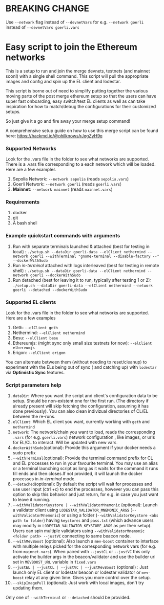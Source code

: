 # BREAKING CHANGE

Use `--network` flag instead of `--devnetVars` for e.g. `--network goerli` instead of `--devnetVars goerli.vars`

# Easy script to join the Ethereum networks

This is a setup to run and join the merge devnets, testnets (and mainnet soon!) with a single shell command. This script will pull the appropriate images and config and spin up the EL client and lodestar.

This script is borne out of need to simplify putting together the various moving parts of the post merge ethereum setup so that the users can have super fast onboarding, easy switch/test EL clients as well as can take inspiration for how to match/debug the configurations for their customized setups.

So just give it a go and fire away your merge setup command!

A comprehensive setup guide on how to use this merge script can be found here: https://hackmd.io/@philknows/rJegZyH9q

### Supported Networks

Look for the .vars file in the folder to see what networks are supported. There is a .vars file corresponding to a each network which will be loaded. Here are a few examples

1. Sepolia Network: `--network sepolia` (reads `sepolia.vars`)
2. Goerli Network: `--network goerli` (reads `goerli.vars`)
3. **Mainnet**: `--network mainnet` (reads `mainnet.vars`)

### Requirements

1. docker
2. git
3. A bash shell

### Example quickstart commands with arguments 

1. Run with separate terminals launched & attached (best for testing in local) :
   `./setup.sh --dataDir goerli-data --elClient nethermind --network goerli --withTerminal "gnome-terminal --disable-factory --" --dockerWithSudo `
2. Run _in-terminal_ attached with logs interleaved (best for testing in remote shell) :
   `./setup.sh --dataDir goerli-data --elClient nethermind --network goerli --dockerWithSudo`
3. Run detached (best for leaving it to run, typically after testing 1 or 2):
   `./setup.sh --dataDir goerli-data --elClient nethermind --network goerli --detached --dockerWithSudo`

### Supported EL clients

Look for the .vars file in the folder to see what networks are supported. Here are a few examples

1. Geth: `--elClient geth`
2. Nethermind: `--elClient nethermind`
3. Besu: `--elClient besu`
4. Ethereumjs: (might sync only small size testnets for now): `--elClient ethereumjs`
5. Erigon: `--elClient erigon`

You can alternate between them (without needing to reset/cleanup) to experiment with the ELs being out of sync ( and catching up) with `lodestar` via **Optimistic Sync** features.

### Script parameters help

1. `dataDir`: Where you want the script and client's configuration data to be setup. Should be non-existent one for the first run. (The directory if already present will skip fetching the configuration, assuming it has done previously). You can also clean indivizual directories of CL/EL between the re-runs.
2. `elClient`: Which EL client you want, currently working with `geth` and `nethermind`
3. `network`: The network/chain you want to load, reads the corresponding `.vars` (for e.g. `goerli.vars`) network configuration , like images, or urls for EL/CL to interact. Will be updated with new vars.
4. `dockerWithSudo`(optional): Provide this argument if your docker needs a sudo prefix
5. `--withTerminal`(optional): Provide the terminal command prefix for CL and EL processes to run in your favourite terminal.
   You may use an alias or a terminal launching script as long as it waits for the command it runs till ends and then closes.If not provided, it will launch the docker processes in _in-terminal_ mode.
6. `--detached`(optional): By default the script will wait for processes and use user input (ctrl +c) to end the processes, however you can pass this option to skip this behavior and just return, for e.g. in case you just want to leave it running.
7. `--withValidatorKeystore | --withValidatorMnemonic` (optional): Launch a validator client using `LODESTAR_VALIDATOR_MNEMONIC_ARGS` (`--withValidatorMnemonic`) or using a folder (`--withValidatorKeystore <abs path to folder`) having `keystores` and `pass.txt` (which advance users may modify in `LODESTAR_VALIDATOR_KEYSTORE_ARGS` as per their setup).
   Users can spin multiple validators using `--withValidatorMnemonic <folder path> --justVC` connecting to same beacon node.
8. `--withMevBoost` (optional): Also launch a `mev-boost` container to interface with multiple relays picked for the corresponding network vars (for e.g. from `mainnet.vars`). When paired with `--justCL` or `--justVC` this only activate the builder args in the beacon/validator and use the builder url set in `MEVBOOST_URL` variable in `fixed.vars`
8. `--justEL | --justCL | --justVC | --justMevBoost` (optional) : Just launch only EL client or lodestar beacon or lodestar validator or `mev-boost` relay  at any given time. Gives you more control over the setup.
9. `--skipImagePull` (optional): Just work with local images, don't try updating them.

Only one of `--withTerminal` or `--detached` should be provided.
